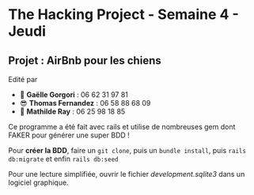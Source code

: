 <h1>The Hacking Project - Semaine 4 - Jeudi</h1>

<h2>Projet : AirBnb pour les chiens</h2>

<p>Edité par 
	<ul>
		<li>🤩 <strong>Gaëlle Gorgori</strong> : 06 62 31 97 81</li>
		<li>😎 <strong>Thomas Fernandez</strong> : 06 58 88 68 09</li>
		<li>🤗 <strong>Mathilde Ray</strong> : 06 25 98 18 85</li>
		</ul></p>

<p>Ce programme a été fait avec rails et utilise de nombreuses gem dont FAKER pour générer une super BDD ! </p>

Pour <strong>créer la BDD</strong>, faire un `git clone`, puis un `bundle install`, puis `rails db:migrate` et enfin `rails db:seed`
<p>Pour une lecture simplifiée, ouvrir le fichier <em>development.sqlite3</em> dans un logiciel graphique.</p>

